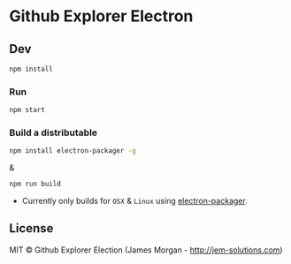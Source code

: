 # Github Explorer Electron

## Dev

```bash
npm install
```

### Run

```bash
npm start
```

### Build a distributable

```bash
npm install electron-packager -g
```
& 
```bash
npm run build
```

* Currently only builds for `OSX` & `Linux` using [electron-packager](https://github.com/electron-userland/electron-packager).

## License

MIT © Github Explorer Election (James Morgan - http://jem-solutions.com)
